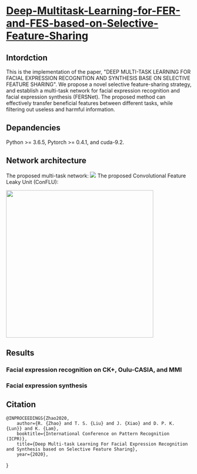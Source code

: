 # [Deep-Multitask-Learning-for-FER-and-FES-based-on-Selective-Feature-Sharing](https://github.com/RickZ1010/Multitask-Learning-in-Facial-Expression-Analysis-FET-plus-FER)

## Intordction
This is the implementation of the paper, "DEEP MULTI-TASK LEARNING FOR FACIAL EXPRESSION RECOGNITION AND SYNTHESIS BASE ON SELECTIVE FEATURE SHARING". We propose a novel selective feature-sharing strategy, and establish a multi-task network for facial expression recognition and facial expression synthesis (FERSNet). The proposed method can effectively transfer beneficial features between different tasks, while filtering out useless and harmful information.

## Depandencies
Python >= 3.6.5, Pytorch >= 0.4.1, and cuda-9.2.

## Network architecture
The proposed multi-task network:
![](https://github.com/RickZ1010/Deep-Multitask-Learning-For-Facial-Expression-Analysis-FER-plus-FES/blob/master/figs/fig1.png?raw=true)
The proposed Convolutional Feature Leaky Unit (ConFLU):
<div align=left><img width="400" src="https://github.com/RickZ1010/Deep-Multitask-Learning-For-Facial-Expression-Analysis-FER-plus-FES/blob/master/figs/fig2.png?raw=true"/></div>

## Results
### Facial expression recognition on CK+, Oulu-CASIA, and MMI


### Facial expression synthesis

## Citation

    @INPROCEEDINGS{Zhao2020, 
        author={R. {Zhao} and T. S. {Liu} and J. {Xiao} and D. P. K. {Lun}} and K. {Lam}, 
        booktitle={International Conference on Pattern Recognition (ICPR)}, 
        title={Deep Multi-task Learning For Facial Expression Recognition and Synthesis based on Selective Feature Sharing}, 
        year={2020}, 
}
